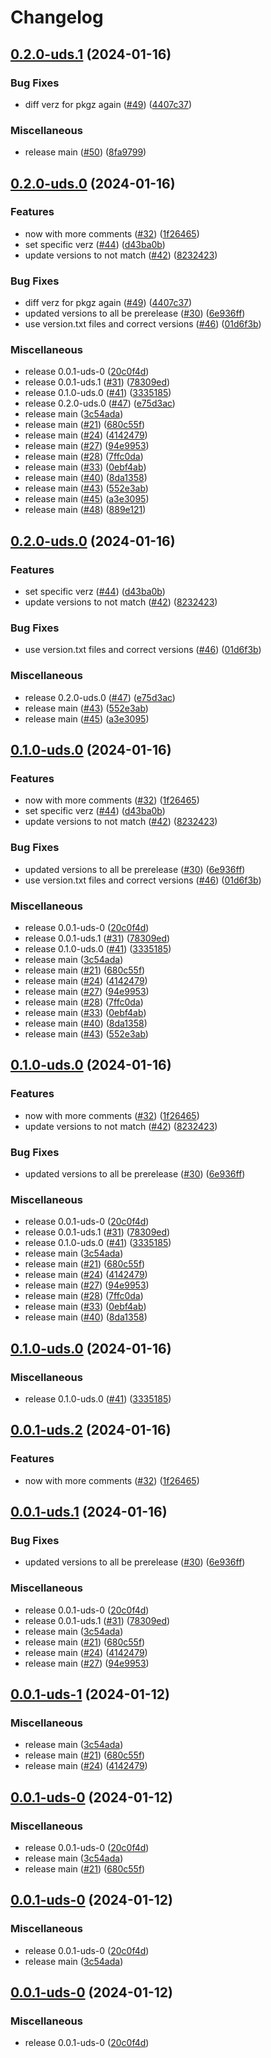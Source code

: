 # Changelog

## [0.2.0-uds.1](https://github.com/MxNxPx/quick-test/compare/v0.2.0-uds.0...v0.2.0-uds.1) (2024-01-16)


### Bug Fixes

* diff verz for pkgz again ([#49](https://github.com/MxNxPx/quick-test/issues/49)) ([4407c37](https://github.com/MxNxPx/quick-test/commit/4407c3721098bce2da181de6539a303aacfe7845))


### Miscellaneous

* release main ([#50](https://github.com/MxNxPx/quick-test/issues/50)) ([8fa9799](https://github.com/MxNxPx/quick-test/commit/8fa9799b8a3517035522bc9b3f5193d976cfad0d))

## [0.2.0-uds.0](https://github.com/MxNxPx/quick-test/compare/v0.4.2-uds.0...v0.2.0-uds.0) (2024-01-16)


### Features

* now with more comments ([#32](https://github.com/MxNxPx/quick-test/issues/32)) ([1f26465](https://github.com/MxNxPx/quick-test/commit/1f26465ff4414125a66840c6123a9d4b35fd8171))
* set specific verz ([#44](https://github.com/MxNxPx/quick-test/issues/44)) ([d43ba0b](https://github.com/MxNxPx/quick-test/commit/d43ba0b38538c5062de53f30cca496b38b691c3e))
* update versions to not match ([#42](https://github.com/MxNxPx/quick-test/issues/42)) ([8232423](https://github.com/MxNxPx/quick-test/commit/82324238d18dce090b1967ec802f271cbf01c348))


### Bug Fixes

* diff verz for pkgz again ([#49](https://github.com/MxNxPx/quick-test/issues/49)) ([4407c37](https://github.com/MxNxPx/quick-test/commit/4407c3721098bce2da181de6539a303aacfe7845))
* updated versions to all be prerelease ([#30](https://github.com/MxNxPx/quick-test/issues/30)) ([6e936ff](https://github.com/MxNxPx/quick-test/commit/6e936ff03f53e198e02e1d64b1fb1ff04f2ad830))
* use version.txt files and correct versions ([#46](https://github.com/MxNxPx/quick-test/issues/46)) ([01d6f3b](https://github.com/MxNxPx/quick-test/commit/01d6f3b0be1f3b2ec30828b028022b609aaf8a93))


### Miscellaneous

* release 0.0.1-uds-0 ([20c0f4d](https://github.com/MxNxPx/quick-test/commit/20c0f4da60b944039c4f780d15369d0de60c56f5))
* release 0.0.1-uds.1 ([#31](https://github.com/MxNxPx/quick-test/issues/31)) ([78309ed](https://github.com/MxNxPx/quick-test/commit/78309ed0e8a7a4081c1d7f8a74787b731c4ce3d8))
* release 0.1.0-uds.0 ([#41](https://github.com/MxNxPx/quick-test/issues/41)) ([3335185](https://github.com/MxNxPx/quick-test/commit/3335185547e4c3535065216d63b395f718140144))
* release 0.2.0-uds.0 ([#47](https://github.com/MxNxPx/quick-test/issues/47)) ([e75d3ac](https://github.com/MxNxPx/quick-test/commit/e75d3aceadd2c3b03fb9ba22c7f2fa77dcdeacd6))
* release main ([3c54ada](https://github.com/MxNxPx/quick-test/commit/3c54ada94d69e7efa12d6947b41b7b3fe088e388))
* release main ([#21](https://github.com/MxNxPx/quick-test/issues/21)) ([680c55f](https://github.com/MxNxPx/quick-test/commit/680c55fc5b787e51dc9b522cd6083999e46f6a26))
* release main ([#24](https://github.com/MxNxPx/quick-test/issues/24)) ([4142479](https://github.com/MxNxPx/quick-test/commit/41424794e9a205a52d69a65ff6c25fe3ba81e814))
* release main ([#27](https://github.com/MxNxPx/quick-test/issues/27)) ([94e9953](https://github.com/MxNxPx/quick-test/commit/94e9953b82b8a217aadadf7b42ba8ae66bae402e))
* release main ([#28](https://github.com/MxNxPx/quick-test/issues/28)) ([7ffc0da](https://github.com/MxNxPx/quick-test/commit/7ffc0da40f8d866f5f7535988eb626a9c79e6532))
* release main ([#33](https://github.com/MxNxPx/quick-test/issues/33)) ([0ebf4ab](https://github.com/MxNxPx/quick-test/commit/0ebf4ab6f5a430fdbe63e477fb7ba5513ece6120))
* release main ([#40](https://github.com/MxNxPx/quick-test/issues/40)) ([8da1358](https://github.com/MxNxPx/quick-test/commit/8da13580f1b7c3d3ebbc47550e41d22c3b64fba7))
* release main ([#43](https://github.com/MxNxPx/quick-test/issues/43)) ([552e3ab](https://github.com/MxNxPx/quick-test/commit/552e3abbc9c3934054ece4757de80ecc67a810b3))
* release main ([#45](https://github.com/MxNxPx/quick-test/issues/45)) ([a3e3095](https://github.com/MxNxPx/quick-test/commit/a3e3095162ae10ce12bd315d6e2071d1358da317))
* release main ([#48](https://github.com/MxNxPx/quick-test/issues/48)) ([889e121](https://github.com/MxNxPx/quick-test/commit/889e121bb272fc981915ef4af2548d7bc35a0fd1))

## [0.2.0-uds.0](https://github.com/MxNxPx/quick-test/compare/v0.1.0-uds.0...v0.2.0-uds.0) (2024-01-16)


### Features

* set specific verz ([#44](https://github.com/MxNxPx/quick-test/issues/44)) ([d43ba0b](https://github.com/MxNxPx/quick-test/commit/d43ba0b38538c5062de53f30cca496b38b691c3e))
* update versions to not match ([#42](https://github.com/MxNxPx/quick-test/issues/42)) ([8232423](https://github.com/MxNxPx/quick-test/commit/82324238d18dce090b1967ec802f271cbf01c348))


### Bug Fixes

* use version.txt files and correct versions ([#46](https://github.com/MxNxPx/quick-test/issues/46)) ([01d6f3b](https://github.com/MxNxPx/quick-test/commit/01d6f3b0be1f3b2ec30828b028022b609aaf8a93))


### Miscellaneous

* release 0.2.0-uds.0 ([#47](https://github.com/MxNxPx/quick-test/issues/47)) ([e75d3ac](https://github.com/MxNxPx/quick-test/commit/e75d3aceadd2c3b03fb9ba22c7f2fa77dcdeacd6))
* release main ([#43](https://github.com/MxNxPx/quick-test/issues/43)) ([552e3ab](https://github.com/MxNxPx/quick-test/commit/552e3abbc9c3934054ece4757de80ecc67a810b3))
* release main ([#45](https://github.com/MxNxPx/quick-test/issues/45)) ([a3e3095](https://github.com/MxNxPx/quick-test/commit/a3e3095162ae10ce12bd315d6e2071d1358da317))

## [0.1.0-uds.0](https://github.com/MxNxPx/quick-test/compare/v0.1.2-uds.0...v0.1.0-uds.0) (2024-01-16)


### Features

* now with more comments ([#32](https://github.com/MxNxPx/quick-test/issues/32)) ([1f26465](https://github.com/MxNxPx/quick-test/commit/1f26465ff4414125a66840c6123a9d4b35fd8171))
* set specific verz ([#44](https://github.com/MxNxPx/quick-test/issues/44)) ([d43ba0b](https://github.com/MxNxPx/quick-test/commit/d43ba0b38538c5062de53f30cca496b38b691c3e))
* update versions to not match ([#42](https://github.com/MxNxPx/quick-test/issues/42)) ([8232423](https://github.com/MxNxPx/quick-test/commit/82324238d18dce090b1967ec802f271cbf01c348))


### Bug Fixes

* updated versions to all be prerelease ([#30](https://github.com/MxNxPx/quick-test/issues/30)) ([6e936ff](https://github.com/MxNxPx/quick-test/commit/6e936ff03f53e198e02e1d64b1fb1ff04f2ad830))
* use version.txt files and correct versions ([#46](https://github.com/MxNxPx/quick-test/issues/46)) ([01d6f3b](https://github.com/MxNxPx/quick-test/commit/01d6f3b0be1f3b2ec30828b028022b609aaf8a93))


### Miscellaneous

* release 0.0.1-uds-0 ([20c0f4d](https://github.com/MxNxPx/quick-test/commit/20c0f4da60b944039c4f780d15369d0de60c56f5))
* release 0.0.1-uds.1 ([#31](https://github.com/MxNxPx/quick-test/issues/31)) ([78309ed](https://github.com/MxNxPx/quick-test/commit/78309ed0e8a7a4081c1d7f8a74787b731c4ce3d8))
* release 0.1.0-uds.0 ([#41](https://github.com/MxNxPx/quick-test/issues/41)) ([3335185](https://github.com/MxNxPx/quick-test/commit/3335185547e4c3535065216d63b395f718140144))
* release main ([3c54ada](https://github.com/MxNxPx/quick-test/commit/3c54ada94d69e7efa12d6947b41b7b3fe088e388))
* release main ([#21](https://github.com/MxNxPx/quick-test/issues/21)) ([680c55f](https://github.com/MxNxPx/quick-test/commit/680c55fc5b787e51dc9b522cd6083999e46f6a26))
* release main ([#24](https://github.com/MxNxPx/quick-test/issues/24)) ([4142479](https://github.com/MxNxPx/quick-test/commit/41424794e9a205a52d69a65ff6c25fe3ba81e814))
* release main ([#27](https://github.com/MxNxPx/quick-test/issues/27)) ([94e9953](https://github.com/MxNxPx/quick-test/commit/94e9953b82b8a217aadadf7b42ba8ae66bae402e))
* release main ([#28](https://github.com/MxNxPx/quick-test/issues/28)) ([7ffc0da](https://github.com/MxNxPx/quick-test/commit/7ffc0da40f8d866f5f7535988eb626a9c79e6532))
* release main ([#33](https://github.com/MxNxPx/quick-test/issues/33)) ([0ebf4ab](https://github.com/MxNxPx/quick-test/commit/0ebf4ab6f5a430fdbe63e477fb7ba5513ece6120))
* release main ([#40](https://github.com/MxNxPx/quick-test/issues/40)) ([8da1358](https://github.com/MxNxPx/quick-test/commit/8da13580f1b7c3d3ebbc47550e41d22c3b64fba7))
* release main ([#43](https://github.com/MxNxPx/quick-test/issues/43)) ([552e3ab](https://github.com/MxNxPx/quick-test/commit/552e3abbc9c3934054ece4757de80ecc67a810b3))

## [0.1.0-uds.0](https://github.com/MxNxPx/quick-test/compare/v0.1.2-uds.0...v0.1.0-uds.0) (2024-01-16)


### Features

* now with more comments ([#32](https://github.com/MxNxPx/quick-test/issues/32)) ([1f26465](https://github.com/MxNxPx/quick-test/commit/1f26465ff4414125a66840c6123a9d4b35fd8171))
* update versions to not match ([#42](https://github.com/MxNxPx/quick-test/issues/42)) ([8232423](https://github.com/MxNxPx/quick-test/commit/82324238d18dce090b1967ec802f271cbf01c348))


### Bug Fixes

* updated versions to all be prerelease ([#30](https://github.com/MxNxPx/quick-test/issues/30)) ([6e936ff](https://github.com/MxNxPx/quick-test/commit/6e936ff03f53e198e02e1d64b1fb1ff04f2ad830))


### Miscellaneous

* release 0.0.1-uds-0 ([20c0f4d](https://github.com/MxNxPx/quick-test/commit/20c0f4da60b944039c4f780d15369d0de60c56f5))
* release 0.0.1-uds.1 ([#31](https://github.com/MxNxPx/quick-test/issues/31)) ([78309ed](https://github.com/MxNxPx/quick-test/commit/78309ed0e8a7a4081c1d7f8a74787b731c4ce3d8))
* release 0.1.0-uds.0 ([#41](https://github.com/MxNxPx/quick-test/issues/41)) ([3335185](https://github.com/MxNxPx/quick-test/commit/3335185547e4c3535065216d63b395f718140144))
* release main ([3c54ada](https://github.com/MxNxPx/quick-test/commit/3c54ada94d69e7efa12d6947b41b7b3fe088e388))
* release main ([#21](https://github.com/MxNxPx/quick-test/issues/21)) ([680c55f](https://github.com/MxNxPx/quick-test/commit/680c55fc5b787e51dc9b522cd6083999e46f6a26))
* release main ([#24](https://github.com/MxNxPx/quick-test/issues/24)) ([4142479](https://github.com/MxNxPx/quick-test/commit/41424794e9a205a52d69a65ff6c25fe3ba81e814))
* release main ([#27](https://github.com/MxNxPx/quick-test/issues/27)) ([94e9953](https://github.com/MxNxPx/quick-test/commit/94e9953b82b8a217aadadf7b42ba8ae66bae402e))
* release main ([#28](https://github.com/MxNxPx/quick-test/issues/28)) ([7ffc0da](https://github.com/MxNxPx/quick-test/commit/7ffc0da40f8d866f5f7535988eb626a9c79e6532))
* release main ([#33](https://github.com/MxNxPx/quick-test/issues/33)) ([0ebf4ab](https://github.com/MxNxPx/quick-test/commit/0ebf4ab6f5a430fdbe63e477fb7ba5513ece6120))
* release main ([#40](https://github.com/MxNxPx/quick-test/issues/40)) ([8da1358](https://github.com/MxNxPx/quick-test/commit/8da13580f1b7c3d3ebbc47550e41d22c3b64fba7))

## [0.1.0-uds.0](https://github.com/MxNxPx/quick-test/compare/v0.0.1-uds.2...v0.1.0-uds.0) (2024-01-16)


### Miscellaneous

* release 0.1.0-uds.0 ([#41](https://github.com/MxNxPx/quick-test/issues/41)) ([3335185](https://github.com/MxNxPx/quick-test/commit/3335185547e4c3535065216d63b395f718140144))

## [0.0.1-uds.2](https://github.com/MxNxPx/quick-test/compare/v0.0.1-uds.1...v0.0.1-uds.2) (2024-01-16)


### Features

* now with more comments ([#32](https://github.com/MxNxPx/quick-test/issues/32)) ([1f26465](https://github.com/MxNxPx/quick-test/commit/1f26465ff4414125a66840c6123a9d4b35fd8171))

## [0.0.1-uds.1](https://github.com/MxNxPx/quick-test/compare/v0.0.1-uds.1...v0.0.1-uds.1) (2024-01-16)


### Bug Fixes

* updated versions to all be prerelease ([#30](https://github.com/MxNxPx/quick-test/issues/30)) ([6e936ff](https://github.com/MxNxPx/quick-test/commit/6e936ff03f53e198e02e1d64b1fb1ff04f2ad830))


### Miscellaneous

* release 0.0.1-uds-0 ([20c0f4d](https://github.com/MxNxPx/quick-test/commit/20c0f4da60b944039c4f780d15369d0de60c56f5))
* release 0.0.1-uds.1 ([#31](https://github.com/MxNxPx/quick-test/issues/31)) ([78309ed](https://github.com/MxNxPx/quick-test/commit/78309ed0e8a7a4081c1d7f8a74787b731c4ce3d8))
* release main ([3c54ada](https://github.com/MxNxPx/quick-test/commit/3c54ada94d69e7efa12d6947b41b7b3fe088e388))
* release main ([#21](https://github.com/MxNxPx/quick-test/issues/21)) ([680c55f](https://github.com/MxNxPx/quick-test/commit/680c55fc5b787e51dc9b522cd6083999e46f6a26))
* release main ([#24](https://github.com/MxNxPx/quick-test/issues/24)) ([4142479](https://github.com/MxNxPx/quick-test/commit/41424794e9a205a52d69a65ff6c25fe3ba81e814))
* release main ([#27](https://github.com/MxNxPx/quick-test/issues/27)) ([94e9953](https://github.com/MxNxPx/quick-test/commit/94e9953b82b8a217aadadf7b42ba8ae66bae402e))

## [0.0.1-uds-1](https://github.com/MxNxPx/quick-test/compare/v0.0.1-uds-0...v0.0.1-uds-1) (2024-01-12)


### Miscellaneous

* release main ([3c54ada](https://github.com/MxNxPx/quick-test/commit/3c54ada94d69e7efa12d6947b41b7b3fe088e388))
* release main ([#21](https://github.com/MxNxPx/quick-test/issues/21)) ([680c55f](https://github.com/MxNxPx/quick-test/commit/680c55fc5b787e51dc9b522cd6083999e46f6a26))
* release main ([#24](https://github.com/MxNxPx/quick-test/issues/24)) ([4142479](https://github.com/MxNxPx/quick-test/commit/41424794e9a205a52d69a65ff6c25fe3ba81e814))

## [0.0.1-uds-0](https://github.com/MxNxPx/quick-test/compare/v0.0.1-uds-0...v0.0.1-uds-0) (2024-01-12)


### Miscellaneous

* release 0.0.1-uds-0 ([20c0f4d](https://github.com/MxNxPx/quick-test/commit/20c0f4da60b944039c4f780d15369d0de60c56f5))
* release main ([3c54ada](https://github.com/MxNxPx/quick-test/commit/3c54ada94d69e7efa12d6947b41b7b3fe088e388))
* release main ([#21](https://github.com/MxNxPx/quick-test/issues/21)) ([680c55f](https://github.com/MxNxPx/quick-test/commit/680c55fc5b787e51dc9b522cd6083999e46f6a26))

## [0.0.1-uds-0](https://github.com/MxNxPx/quick-test/compare/v0.0.1-uds-0...v0.0.1-uds-0) (2024-01-12)


### Miscellaneous

* release 0.0.1-uds-0 ([20c0f4d](https://github.com/MxNxPx/quick-test/commit/20c0f4da60b944039c4f780d15369d0de60c56f5))
* release main ([3c54ada](https://github.com/MxNxPx/quick-test/commit/3c54ada94d69e7efa12d6947b41b7b3fe088e388))

## [0.0.1-uds-0](https://github.com/MxNxPx/quick-test/compare/v0.0.1-uds-0...v0.0.1-uds-0) (2024-01-12)


### Miscellaneous

* release 0.0.1-uds-0 ([20c0f4d](https://github.com/MxNxPx/quick-test/commit/20c0f4da60b944039c4f780d15369d0de60c56f5))
